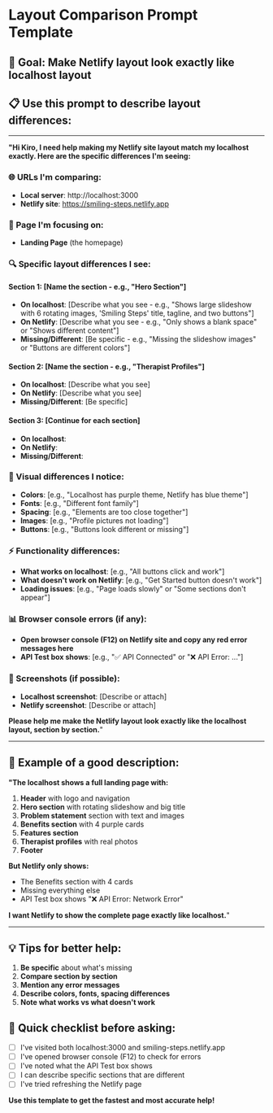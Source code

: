 # Layout Comparison Prompt Template

## 🎯 **Goal**: Make Netlify layout look exactly like localhost layout

## 📋 **Use this prompt to describe layout differences:**

---

**"Hi Kiro, I need help making my Netlify site layout match my localhost exactly. Here are the specific differences I'm seeing:**

### **🌐 URLs I'm comparing:**
- **Local server**: http://localhost:3000
- **Netlify site**: https://smiling-steps.netlify.app

### **📱 Page I'm focusing on:**
- **Landing Page** (the homepage)

### **🔍 Specific layout differences I see:**

#### **Section 1: [Name the section - e.g., "Hero Section"]**
- **On localhost**: [Describe what you see - e.g., "Shows large slideshow with 6 rotating images, 'Smiling Steps' title, tagline, and two buttons"]
- **On Netlify**: [Describe what you see - e.g., "Only shows a blank space" or "Shows different content"]
- **Missing/Different**: [Be specific - e.g., "Missing the slideshow images" or "Buttons are different colors"]

#### **Section 2: [Name the section - e.g., "Therapist Profiles"]**
- **On localhost**: [Describe what you see]
- **On Netlify**: [Describe what you see]
- **Missing/Different**: [Be specific]

#### **Section 3: [Continue for each section]**
- **On localhost**: 
- **On Netlify**: 
- **Missing/Different**: 

### **🎨 Visual differences I notice:**
- **Colors**: [e.g., "Localhost has purple theme, Netlify has blue theme"]
- **Fonts**: [e.g., "Different font family"]
- **Spacing**: [e.g., "Elements are too close together"]
- **Images**: [e.g., "Profile pictures not loading"]
- **Buttons**: [e.g., "Buttons look different or missing"]

### **⚡ Functionality differences:**
- **What works on localhost**: [e.g., "All buttons click and work"]
- **What doesn't work on Netlify**: [e.g., "Get Started button doesn't work"]
- **Loading issues**: [e.g., "Page loads slowly" or "Some sections don't appear"]

### **📊 Browser console errors (if any):**
- **Open browser console (F12) on Netlify site and copy any red error messages here**
- **API Test box shows**: [e.g., "✅ API Connected" or "❌ API Error: ..."]

### **📸 Screenshots (if possible):**
- **Localhost screenshot**: [Describe or attach]
- **Netlify screenshot**: [Describe or attach]

**Please help me make the Netlify layout look exactly like the localhost layout, section by section.**"

---

## 🎯 **Example of a good description:**

**"The localhost shows a full landing page with:**
1. **Header** with logo and navigation
2. **Hero section** with rotating slideshow and big title
3. **Problem statement** section with text and images
4. **Benefits section** with 4 purple cards
5. **Features section** 
6. **Therapist profiles** with real photos
7. **Footer**

**But Netlify only shows:**
- The Benefits section with 4 cards
- Missing everything else
- API Test box shows "❌ API Error: Network Error"

**I want Netlify to show the complete page exactly like localhost.**"

---

## 💡 **Tips for better help:**

1. **Be specific** about what's missing
2. **Compare section by section**
3. **Mention any error messages**
4. **Describe colors, fonts, spacing differences**
5. **Note what works vs what doesn't work**

## 🚀 **Quick checklist before asking:**

- [ ] I've visited both localhost:3000 and smiling-steps.netlify.app
- [ ] I've opened browser console (F12) to check for errors
- [ ] I've noted what the API Test box shows
- [ ] I can describe specific sections that are different
- [ ] I've tried refreshing the Netlify page

**Use this template to get the fastest and most accurate help!**